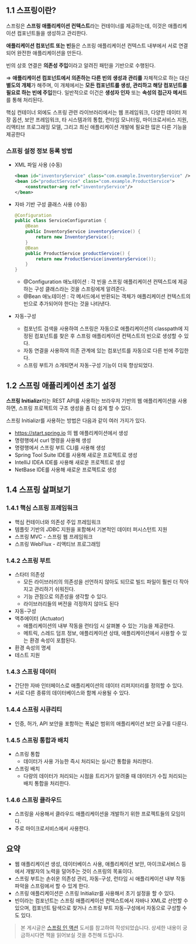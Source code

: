 ## 1.1 스프링이란?

스프링은 **스프링 애플리케이션 컨텍스트**라는 컨테이너를 제공하는데, 이것은 애플리케이션 컴포넌트들을 생성하고 관리한다.

**애플리케이션 컴포넌트 또는 빈**들은 스프링 애플리케이션 컨텍스트 내부에서 서로 연결되어 완전한 애플리케이션을 만든다.

빈의 상호 연결은 **의존성 주입**이라고 알려진 패턴을 기반으로 수행된다.

⇒ **애플리케이션 컴포넌트에서 의존하는 다른 빈의 생성과 관리를** 자체적으로 하는 대신 **별도의 개체**가 해주며, 이 개체에서는 **모든 컴포넌트를 생성, 관리하고 해당 컴포넌트를 필요로 하는 빈에 주입**한다. 일반적으로 이건은 **생성자 인자** 또는 **속성의 접근자 메서드**를 통해 처리된다.

핵심 컨테이너 외에도 스프링 관련 라이브러리에서는 웹 프레임워크, 다양한 데이터 저장 옵션, 보안 프레임워크, 타 시스템과의 통합, 런타임 모니터링, 마이크로서비스 지원, 리액티브 프로그래밍 모델, 그리고 최신 애플리케이션 개발에 필요한 많은 다른 기능을 제공한다

### **스프링 설정 정보 등록 방법**

- XML 파일 사용 (수동)

    ```xml
    <bean id="inventoryService" class="com.example.InventoryService" />
    <bean id="productService" class="com.example.ProductService">
        <constructor-arg ref="inventoryService"/>
    </bean>
    ```

- 자바 기반 구성 클래스 사용 (수동)

    ```java
    @Configuration
    public class ServiceConfiguration {
    	@Bean
    	public InventoryService inventoryService() {
    		return new InventoryService();
    	}
    	@Bean
    	public ProductService productService() {
    		return new ProductService(inventoryService());
    	}
    }
    ```

    - @Configuration 애노테이션 : 각 빈을 스프링 애플리케이션 컨텍스트에 제공하는 구성 클래스라는 것을 스프링에게 알려준다.
    - @Bean 애노테이션 : 각 메서드에서 반환되는 객체가 애플리케이션 컨텍스트의 빈으로 추가되어야 한다는 것을 나타낸다.
- 자동-구성
    - 컴포넌트 검색을 사용하여 스프링은 자동으로 애플리케이션의 classpath에 지정된 컴포넌트를 찾은 후 스프링 애플리케이션 컨텍스트의 빈으로 생성할 수 있다.
    - 자동 연결을 사용하여 의존 관계에 있는 컴포넌트를 자동으로 다른 빈에 주입한다.
    - 스프링 부트가 소개되면서 자동-구성 기능이 더욱 향상되었다.

## 1.2 스프링 애플리케이션 초기 설정

**스프링 Initializr**라는 REST API를 사용하는 브라우저 기반의 웹 애플리케이션을 사용하면, 스프링 프로젝트의 구조 생성을 좀 더 쉽게 할 수 있다.

스프링 Initializr를 사용하는 방법은 다음과 같이 여러 가지가 있다.

- https://start.spring.io 의 웹 애플리케이션에서 생성
- 명령행에서 curl 명령을 사용해 생성
- 명령행에서 스프링 부트 CLI를 사용해 생성
- Spring Tool Suite IDE를 사용해 새로운 프로젝트로 생성
- IntelliJ IDEA IDE를 사용해 새로운 프로젝트로 생성
- NetBase IDE를 사용해 새로운 프로젝트로 생성

## 1.4 스프링 살펴보기

### 1.4.1 핵심 스프링 프레임워크

- 핵심 컨테이너와 의존성 주입 프레임워크
- 템플릿 기반의 JDBC 지원을 포함해서 기본적인 데이터 퍼시스턴트 지원
- 스프링 MVC - 스프링 웹 프레임워크
- 스프링 WebFlux - 리액티브 프로그래밍

### 1.4.2 스프링 부트

- 스타터 의존성
    - 모든 라이브러리의 의존성을 선언하지 않아도 되므로 빌드 파일이 훨씬 더 작아지고 관리하기 쉬워진다.
    - 기능 관점으로 의존성을 생각할 수 있다.
    - 라이브러리들의 버전을 걱정하지 않아도 된다
- 자동-구성
- 액추에이터 (Actuator)
    - 애플리케이션의 내부 작동을 런타임 시 살펴볼 수 있는 기능을 제공한다.
    - 메트릭, 스레드 덤프 정보, 애플리케이션 상태, 애플리케이션에서 사용할 수 있는 환경 속성이 포함된다.
- 환경 속성의 명세
- 테스트 지원

### 1.4.3 스프링 데이터

- 간단한 자바 인터페이스로 애플리케이션의 데이터 리퍼지터리를 정의할 수 있다.
- 서로 다른 종류의 데이터베이스와 함께 사용될 수 있다.

### 1.4.4 스프링 시큐리티

- 인증, 허가, API 보안을 포함하는 폭넓은 범위의 애플리케이션 보안 요구를 다룬다.

### 1.4.5 스프링 통합과 배치

- 스프링 통합
    - 데이터가 사용 가능한 즉시 처리되는 실시간 통합을 처리한다.
- 스프링 배치
    - 다량의 데이터가 처리되는 시점을 트리거가 알려줄 때 데이터가 수집 처리되는 배치 통합을 처리한다.

### 1.4.6 스프링 클라우드

- 스프링을 사용해서 클라우드 애플리케이션을 개발하기 위한 프로젝트들의 모임이다.
- 주로 마이크로서비스에서 사용한다.

## 요약

- 웹 애플리케이션 생성, 데이터베이스 사용, 애플리케이션 보안, 마이크로서비스 등에서 개발자의 노력을 덜어주는 것이 스프링의 목표이다.
- 스프링 부트는 손쉬운 의존성 관리, 자동-구성, 런타임 시 애플리케이션 내부 작동 파악을 스프링에서 할 수 있게 한다.
- 스프링 애플리케이션은 스프링 Initializr를 사용해서 초기 설정을 할 수 있다.
- 빈이라는 컴포넌트는 스프링 애플리케이션 컨텍스트에서 자바나 XML로 선언할 수 있으며, 컴포넌트 탐색으로 찾거나 스프링 부트 자동-구성에서 자동으로 구성할 수도 있다.

> 본 게시글은 [스프링 인 액션](https://product.kyobobook.co.kr/detail/S000001942493) 도서를 참고하여 작성되었습니다.
> 상세한 내용이 궁금하시다면 책을 읽어보실 것을 추천해 드립니다.